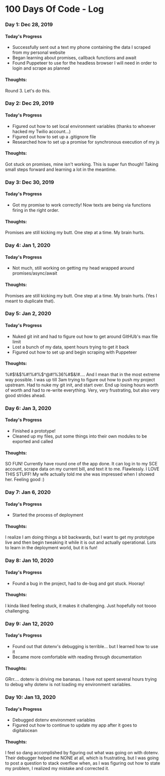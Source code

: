 # 100 Days Of Code - Log

### Day 1: Dec 28, 2019

#### Today's Progress
- Successfully sent out a text my phone containing the data I scraped from my personal website
- Began learning about promises, callback functions and await
- Found Puppeteer to use for the headless browser I will need in order to login and scrape as planned


#### Thoughts:
Round 3. Let's do this.

### Day 2: Dec 29, 2019

#### Today's Progress
- Figured out how to set local environment variables (thanks to whoever hacked my Twilio account...)
- Figured out how to set up a .gitignore file
- Researched how to set up a promise for synchronous execution of my js


#### Thoughts:
Got stuck on promises, mine isn't working. This is super fun though! Taking small steps forward and learning a lot in the meantime.

### Day 3: Dec 30, 2019

#### Today's Progress
- Got my promise to work correctly! Now texts are being via functions firing in the right order.

#### Thoughts:
Promises are still kicking my butt. One step at a time. My brain hurts.

### Day 4: Jan 1, 2020

#### Today's Progress
- Not much, still working on getting my head wrapped around promises/async/await

#### Thoughts:
Promises are still kicking my butt. One step at a time. My brain hurts. (Yes I meant to duplicate that).

### Day 5: Jan 2, 2020

#### Today's Progress
- Nuked git init and had to figure out how to get around GitHUb's max file limit
- Lost a bunch of my data, spent hours trying to get it back
- Figured out how to set up and begin scraping with Puppeteer

#### Thoughts:
%#$!&$%#$!$%#%$^@#!%36%#$&!#.... And I mean that in the most extreme way possible. I was up till 3am trying to figure out how to push my project upstream.
Had to nuke my git init, and start over. End up losing hours worth of worth and had to re-write everything. Very, very frustrating, but also very good strides ahead.

### Day 6: Jan 3, 2020

#### Today's Progress
- Finished a prototype!
- Cleaned up my files, put some things into their own modules to be exported and called

#### Thoughts:
SO FUN! Currently have round one of the app done. It can log in to my SCE account, scrape data on my current bill, and text it to me. Flawlessly. I LOVE THIS STUFF!
My wife actually told me she was impressed when I showed her. Feeling good :)

### Day 7: Jan 6, 2020

#### Today's Progress
- Started the process of deployment

#### Thoughts:
I realize I am doing things a bit backwards, but I want to get my prototype live and then begin tweaking it while it is out and actually operational.
Lots to learn in the deployment world, but it is fun!

### Day 8: Jan 10, 2020

#### Today's Progress
- Found a bug in the project, had to de-bug and got stuck. Hooray!

#### Thoughts:
I kinda liked feeling stuck, it makes it challenging. Just hopefully not toooo challenging.

### Day 9: Jan 12, 2020

#### Today's Progress
- Found out that dotenv's debugging is terrible... but I learned how to use it
- Became more comfortable with reading through documentation

#### Thoughts:
GRrr.... dotenv is driving me bananas. I have not spent several hours trying to debug why dotenv is not loading my environment variables.

### Day 10: Jan 13, 2020

#### Today's Progress
- Debugged dotenv environment variables
- Figured out how to continue to update my app after it goes to digitalocean

#### Thoughts:
I feel so dang accomplished by figuring out what was going on with dotenv. Their debugger helped me NONE at all, which is frustrating,
but I was going to post a question to stack overflow when, as I was figuring out how to state my problem, I realized my mistake and corrected it.